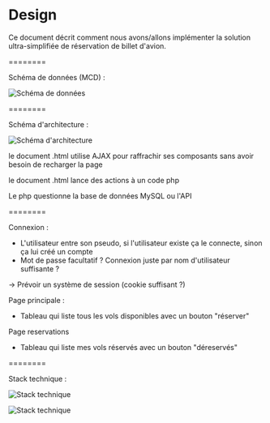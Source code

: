 Design
========

Ce document décrit comment nous avons/allons implémenter la solution ultra-simplifiée de réservation de billet d'avion.

========

Schéma de données (MCD) : 

![Schéma de données](https://cdn.discordapp.com/attachments/763035147363680298/784482657135231047/unknown.png)

========

Schéma d'architecture :

![Schéma d'architecture](https://cdn.discordapp.com/attachments/763035147363680298/784479790647607356/unknown.png)

le document .html utilise AJAX pour raffrachir ses composants sans avoir besoin de recharger la page

le document .html lance des actions à un code php

Le php questionne la base de données MySQL ou l'API

========

Connexion :
- L'utilisateur entre son pseudo, si l'utilisateur existe ça le connecte, sinon ça lui créé un compte
- Mot de passe facultatif ? Connexion juste par nom d'utilisateur suffisante ?

-> Prévoir un système de session (cookie suffisant ?)

Page principale : 
- Tableau qui liste tous les vols disponibles avec un bouton "réserver"

Page reservations
- Tableau qui liste mes vols réservés avec un bouton "déreservés"

========

Stack technique :

![Stack technique](https://cdn.discordapp.com/attachments/763035147363680298/784480685099843644/unknown.png)

![Stack technique](https://cdn.discordapp.com/attachments/763035147363680298/784480736685850624/unknown.png)

